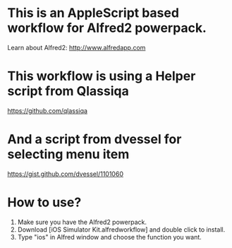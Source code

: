# This is an AppleScript based workflow for Alfred2 powerpack.
Learn about Alfred2: http://www.alfredapp.com

# This workflow is using a Helper script from Qlassiqa
https://github.com/qlassiqa
# And a script from dvessel for selecting menu item
https://gist.github.com/dvessel/1101060

# How to use?
1. Make sure you have the Alfred2 powerpack.
2. Download [iOS Simulator Kit.alfredworkflow] and double click to install.
3. Type "ios" in Alfred window and choose the function you want.
